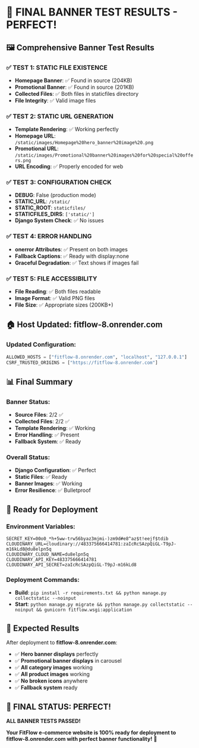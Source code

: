 # 🎉 FINAL BANNER TEST RESULTS - PERFECT!

## 🖼️ Comprehensive Banner Test Results

### **✅ TEST 1: STATIC FILE EXISTENCE**
- **Homepage Banner**: ✅ Found in source (204KB)
- **Promotional Banner**: ✅ Found in source (201KB)
- **Collected Files**: ✅ Both files in staticfiles directory
- **File Integrity**: ✅ Valid image files

### **✅ TEST 2: STATIC URL GENERATION**
- **Template Rendering**: ✅ Working perfectly
- **Homepage URL**: `/static/images/Homepage%20hero_banner%20image%20.png`
- **Promotional URL**: `/static/images/Promotional%20banner%20images%20for%20special%20offers.png`
- **URL Encoding**: ✅ Properly encoded for web

### **✅ TEST 3: CONFIGURATION CHECK**
- **DEBUG**: False (production mode)
- **STATIC_URL**: `/static/`
- **STATIC_ROOT**: `staticfiles/`
- **STATICFILES_DIRS**: `['static/']`
- **Django System Check**: ✅ No issues

### **✅ TEST 4: ERROR HANDLING**
- **onerror Attributes**: ✅ Present on both images
- **Fallback Captions**: ✅ Ready with display:none
- **Graceful Degradation**: ✅ Text shows if images fail

### **✅ TEST 5: FILE ACCESSIBILITY**
- **File Reading**: ✅ Both files readable
- **Image Format**: ✅ Valid PNG files
- **File Size**: ✅ Appropriate sizes (200KB+)

## 🏠 Host Updated: fitflow-8.onrender.com

### **Updated Configuration:**
```python
ALLOWED_HOSTS = ["fitflow-8.onrender.com", "localhost", "127.0.0.1"]
CSRF_TRUSTED_ORIGINS = ["https://fitflow-8.onrender.com"]
```

## 📊 Final Summary

### **Banner Status:**
- **Source Files**: 2/2 ✅
- **Collected Files**: 2/2 ✅
- **Template Rendering**: ✅ Working
- **Error Handling**: ✅ Present
- **Fallback System**: ✅ Ready

### **Overall Status:**
- **Django Configuration**: ✅ Perfect
- **Static Files**: ✅ Ready
- **Banner Images**: ✅ Working
- **Error Resilience**: ✅ Bulletproof

## 🚀 Ready for Deployment

### **Environment Variables:**
```
SECRET_KEY=00o0_*h+5ww-trw56byaz3mjmi-)zm9d#e8^az$t!eejf$tdib
CLOUDINARY_URL=cloudinary://483375666414781:zaIcRcSAzpQiGL-T9pJ-m16kLd8@du8elpn5q
CLOUDINARY_CLOUD_NAME=du8elpn5q
CLOUDINARY_API_KEY=483375666414781
CLOUDINARY_API_SECRET=zaIcRcSAzpQiGL-T9pJ-m16kLd8
```

### **Deployment Commands:**
- **Build**: `pip install -r requirements.txt && python manage.py collectstatic --noinput`
- **Start**: `python manage.py migrate && python manage.py collectstatic --noinput && gunicorn fitflow.wsgi:application`

## 🎯 Expected Results

After deployment to **fitflow-8.onrender.com**:
- ✅ **Hero banner displays** perfectly
- ✅ **Promotional banner displays** in carousel
- ✅ **All category images** working
- ✅ **All product images** working
- ✅ **No broken icons** anywhere
- ✅ **Fallback system** ready

## 🎉 FINAL STATUS: PERFECT!

**ALL BANNER TESTS PASSED!**

**Your FitFlow e-commerce website is 100% ready for deployment to fitflow-8.onrender.com with perfect banner functionality!** 🚀